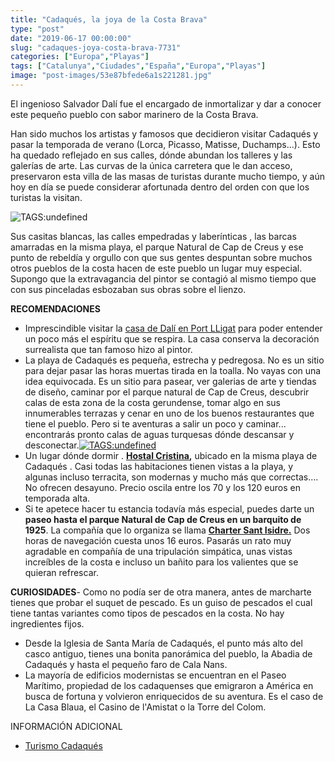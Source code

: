 ```yaml
---
title: "Cadaqués, la joya de la Costa Brava"
type: "post"
date: "2019-06-17 00:00:00"
slug: "cadaques-joya-costa-brava-7731"
categories: ["Europa","Playas"]
tags: ["Catalunya","Ciudades","España","Europa","Playas"]
image: "post-images/53e87bfede6a1s221281.jpg"
---
```


   
  
El ingenioso Salvador Dalí fue el encargado de inmortalizar y dar a conocer este pequeño pueblo con sabor marinero de la Costa Brava.  
  
Han sido muchos los artistas y famosos que decidieron visitar Cadaqués y pasar la temporada de verano (Lorca, Picasso, Matisse, Duchamps...). Esto ha quedado reflejado en sus calles, dónde abundan los talleres y las galerías de arte. Las curvas de la única carretera que le dan acceso, preservaron esta villa de las masas de turistas durante mucho tiempo, y aún hoy en día se puede considerar afortunada dentro del orden con que los turistas la visitan.  
  
![ TAGS:undefined](post-images/53e87bfede6a1s221281.jpg "by jeanluchebert")  
  
Sus casitas blancas, las calles empedradas y laberínticas , las barcas amarradas en la misma playa, el parque Natural de Cap de Creus y ese punto de rebeldía y orgullo con que sus gentes despuntan sobre muchos otros pueblos de la costa hacen de este pueblo un lugar muy especial. Supongo que la extravagancia del pintor se contagió al mismo tiempo que con sus pinceladas esbozaban sus obras sobre el lienzo.  
  
**RECOMENDACIONES**

- Imprescindible visitar la [casa de Dalí en Port LLigat](http://www.salvador-dali.org/museus/portlligat/es_index.html) para poder entender un poco más el espíritu que se respira. La casa conserva la decoración surrealista que tan famoso hizo al pintor.
- La playa de Cadaqués es pequeña, estrecha y pedregosa. No es un sitio para dejar pasar las horas muertas tirada en la toalla. No vayas con una idea equivocada. Es un sitio para pasear, ver galerias de arte y tiendas de diseño, caminar por el parque natural de Cap de Creus, descubrir calas de esta zona de la costa gerundense, tomar algo en sus innumerables terrazas y cenar en uno de los buenos restaurantes que tiene el pueblo. Pero si te aventuras a salir un poco y caminar... encontrarás pronto calas de aguas turquesas dónde descansar y desconectar.[![ TAGS:undefined](post-images/53e87f8d3fd08s184129.jpg "calle de Cadaques ")](http://blogs.lasprovincias.es/elmundoalacarta/2012/10/21/de-cadaques-a-pals-por-rosas-y-figueras/)
- Un lugar dónde dormir . **[Hostal Cristina](https://www.booking.com/hotel/es/hostal-cristina-cadaques.en.html?aid=1294466&no_rooms=1&group_adults=1),** ubicado en la misma playa de Cadaqués . Casi todas las habitaciones tienen vistas a la playa, y algunas incluso terracita, son modernas y mucho más que correctas.... No ofrecen desayuno. Precio oscila entre los 70 y los 120 euros en temporada alta.
- Si te apetece hacer tu estancia todavía más especial, puedes darte un **paseo hasta el parque Natural de Cap de Creus en un barquito de 1925**. La compañía que lo organiza se llama **[Charter Sant Isidre.](https://chartersantisidre.com/es/homepage-sant-isidre-es/)** Dos horas de navegación cuesta unos 16 euros. Pasarás un rato muy agradable en compañía de una tripulación simpática, unas vistas increíbles de la costa e incluso un bañito para los valientes que se quieran refrescar.

**CURIOSIDADES**- Como no podía ser de otra manera, antes de marcharte tienes que probar el suquet de pescado. Es un guiso de pescados el cual tiene tantas variantes como tipos de pescados en la costa. No hay ingredientes fijos.
- Desde la Iglesia de Santa María de Cadaqués, el punto más alto del casco antiguo, tienes una bonita panorámica del pueblo, la Abadia de Cadaqués y hasta el pequeño faro de Cala Nans.
- La mayoría de edificios modernistas se encuentran en el Paseo Marítimo, propiedad de los cadaquenses que emigraron a América en busca de fortuna y volvieron enriquecidos de su aventura. Es el caso de La Casa Blaua, el Casino de l'Amistat o la Torre del Colom.

INFORMACIÓN ADICIONAL

- [Turismo Cadaqués ](http://www.turismocadaques.com/)